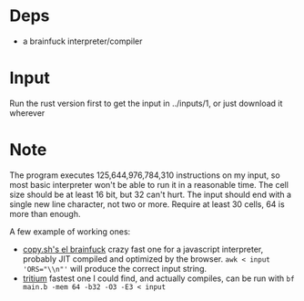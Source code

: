 # Deps

- a brainfuck interpreter/compiler

# Input

Run the rust version first to get the input in ../inputs/1, or just download it wherever

# Note

The program executes 125,644,976,784,310 instructions on my input, so most basic interpreter won't be able to run it in a reasonable time.
The cell size should be at least 16 bit, but 32 can't hurt.
The input should end with a single new line character, not two or more.
Require at least 30 cells, 64 is more than enough.

A few example of working ones:
- [copy.sh's el brainfuck](https://copy.sh/brainfuck/) crazy fast one for a javascript interpreter, probably JIT compiled and optimized by the browser. `awk < input 'ORS="\\n"'` will produce the correct input string.
- [tritium](https://github.com/rdebath/Brainfuck) fastest one I could find, and actually compiles, can be run with `bf main.b -mem 64 -b32 -O3 -E3 < input`
